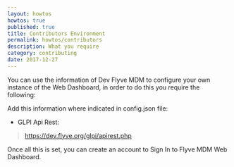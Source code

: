 ```yaml
---
layout: howtos
howtos: true
published: true
title: Contributors Environment
permalink: howtos/contributors
description: What you require
category: contributing
date: 2017-12-27
---
```

You can use the information of Dev Flyve MDM to configure your own instance of the Web Dashboard, in order to do this you require the following:

Add this information where indicated in config.json file:

* GLPI Api Rest:

> https://dev.flyve.org/glpi/apirest.php

Once all this is set, you can create an account to Sign In to Flyve MDM Web Dashboard.
